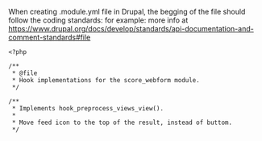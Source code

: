 When creating .module.yml file in Drupal, the begging of the file should follow the coding standards: for example:
more info at https://www.drupal.org/docs/develop/standards/api-documentation-and-comment-standards#file

```
<?php

/**
 * @file
 * Hook implementations for the score_webform module.
 */

/**
 * Implements hook_preprocess_views_view().
 *
 * Move feed icon to the top of the result, instead of buttom.
 */
 
 ```
